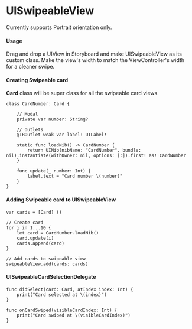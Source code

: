 # UISwipeableView


Currently supports Portrait orientation only.

#### Usage

Drag and drop a UIView in Storyboard and make UISwipeableView as its custom class.  Make the view's width to match the ViewController's width for a cleaner swipe.

#### Creating Swipeable card

__Card__ class will be super class for all the swipeable card views.

```
class CardNumber: Card {

    // Modal
    private var number: String?
    
    // Outlets
    @IBOutlet weak var label: UILabel!
   
    static func loadNib() -> CardNumber {
        return UINib(nibName: "CardNumber", bundle: nil).instantiate(withOwner: nil, options: [:]).first! as! CardNumber
    }

    func update(_ number: Int) {
        label.text = "Card number \(number)"
    }
}
```

#### Adding Swipeable card to UISwipeableView

```
var cards = [Card] ()

// Create card 
for i in 1...10 {
    let card = CardNumber.loadNib()
    card.update(i)
    cards.append(card)
}

// Add cards to swipeable view
swipeableView.add(cards: cards)
```

#### UISwipeableCardSelectionDelegate

```
func didSelect(card: Card, atIndex index: Int) {
    print("Card selected at \(index)")
}

func onCardSwiped(visibleCardIndex: Int) {
    print("Card swiped at \(visibleCardIndex)")
}
```

